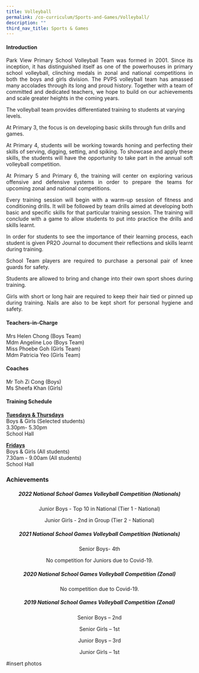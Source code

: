 ```yaml
---
title: Volleyball
permalink: /co-curriculum/Sports-and-Games/Volleyball/
description: ""
third_nav_title: Sports & Games
---
```

#### Introduction

<p align="justify">Park View Primary School Volleyball Team was formed in 2001. Since its inception, it has distinguished itself as one of the powerhouses in primary school volleyball, clinching medals in zonal and national competitions in both the boys and girls division. The PVPS volleyball team has amassed many accolades through its long and proud history. Together with a team of committed and dedicated teachers, we hope to build on our achievements and scale greater heights in the coming years. </p>

The volleyball team provides differentiated training to students at varying levels.

At Primary 3, the focus is on developing basic skills through fun drills and games.

<p align="justify">At Primary 4, students will be working towards honing and perfecting their skills of serving, digging, setting, and spiking. To showcase and apply these skills, the students will have the opportunity to take part in the annual soft volleyball competition.</p>

<p align="justify">At Primary 5 and Primary 6, the training will center on exploring various offensive and defensive systems in order to prepare the teams for upcoming zonal and national competitions.</p>

<p align="justify"> Every training session will begin with a warm-up session of fitness and conditioning drills. It will be followed by team drills aimed at developing both basic and specific skills for that particular training session. The training will conclude with a game to allow students to put into practice the drills and skills learnt.</p>

<p align="justify">In order for students to see the importance of their learning process, each student is given PR2O Journal to document their reflections and skills learnt during training.</p>

<p align="justify">
School Team players are required to purchase a personal pair of knee guards for safety.</p>

<p align="justify">
Students are allowed to bring and change into their own sport shoes during training.</p>

<p align="justify">Girls with short or long hair are required to keep their hair tied or pinned up during training. Nails are also to be kept short for personal hygiene and safety.</p>

<h4>Teachers-in-Charge</h4>
Mrs Helen Chong (Boys Team)<br>  
Mdm Angeline Loo (Boys Team) <br>
Miss Phoebe Goh (Girls Team)<br>  
Mdm Patricia Yeo (Girls Team)

<h4>Coaches</h4>
Mr Toh Zi Cong (Boys)<br>
Ms Sheefa Khan (Girls)<br>

<h4>Training Schedule</h4>

<b><u>Tuesdays & Thursdays</u></b><br> 
Boys & Girls (Selected students)<br>
3.30pm- 5.30pm<br>
School Hall
  
<b><u>Fridays</u></b><br>
Boys & Girls (All students)<br>
7.30am - 9.00am (All students)<br>
School Hall

<h3>Achievements</h3>

<h5 style="text-align:center;">2022 National School Games Volleyball Competition (Nationals)</h4>
<p style="text-align:center;">Junior Boys - Top 10 in National (Tier 1 - National)</p>
<p style="text-align:center;">Junior Girls - 2nd in Group (Tier 2 - National)</p>

<h5 style="text-align:center;">2021 National School Games Volleyball Competition (Nationals)</h4>

<p style="text-align:center;">Senior Boys- 4th</p>
<p style="text-align:center;">No competition for Juniors due to Covid-19.</p>

<h5 style="text-align:center;">2020 National School Games Volleyball Competition (Zonal)</h4>

<p style="text-align:center;">No competition due to Covid-19.</p>

<h5 style="text-align:center;">2019 National School Games Volleyball Competition (Zonal)</h4>

<p style="text-align:center;">Senior Boys – 2nd</p>
<p style="text-align:center;">Senior Girls – 1st</p>
<p style="text-align:center;">Junior Boys – 3rd</p>
<p style="text-align:center;">Junior Girls – 1st</p>

#insert photos